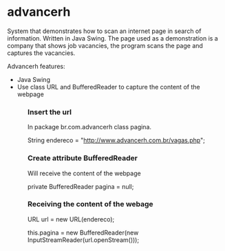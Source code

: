 # advancerh
System that demonstrates how to scan an internet page in search of information. Written in Java Swing. The page used as a demonstration is a company that shows job vacancies, the program scans the page and captures the vacancies.


Advancerh features:

<ul>

  <li>Java Swing</li>
  <li>Use class URL and BufferedReader to capture the content of the webpage</li>

<ul>

<h3>Insert the url</h3>
In package br.com.advancerh class pagina.

String endereco = "http://www.advancerh.com.br/vagas.php";

<h3>Create attribute BufferedReader</h3>
Will receive the content of the webpage

private BufferedReader pagina = null;

<h3>Receiving the content of the webage</h3>

URL url = new URL(endereco);
            
this.pagina  = new BufferedReader(new InputStreamReader(url.openStream()));
                
